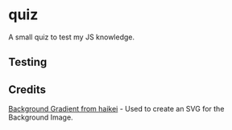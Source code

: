 # quiz
A small quiz to test my JS knowledge.


## Testing



## Credits 

[Background Gradient from haikei](https://app.haikei.app/) - Used to create an SVG for the Background Image.